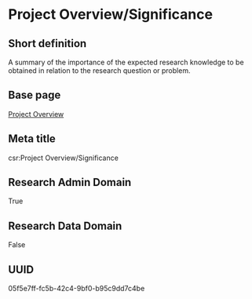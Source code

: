 # Project Overview/Significance
## Short definition
A summary of the importance of the expected research knowledge to be obtained  in relation to the research question or problem.
## Base page
[Project Overview](https://github.com/EuroCRIS/CASRAI-Dictionairies/blob/main/Objects/Project%20Overview.md)
## Meta title
csr:Project Overview/Significance
## Research Admin Domain
True
## Research Data Domain
False
## UUID
05f5e7ff-fc5b-42c4-9bf0-b95c9dd7c4be

